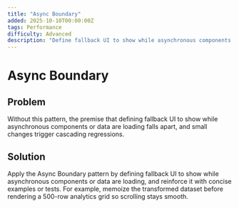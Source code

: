 ```yaml
---
title: "Async Boundary"
added: 2025-10-10T00:00:00Z
tags: Performance
difficulty: Advanced
description: "Define fallback UI to show while asynchronous components or data are loading."
---
```

# Async Boundary

## Problem

Without this pattern, the premise that defining fallback UI to show while asynchronous components or data are loading falls apart, and small changes trigger cascading regressions.

## Solution

Apply the Async Boundary pattern by defining fallback UI to show while asynchronous components or data are loading, and reinforce it with concise examples or tests. For example, memoize the transformed dataset before rendering a 500-row analytics grid so scrolling stays smooth.
